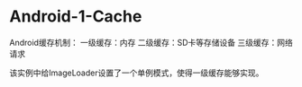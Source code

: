 # Android-1-Cache
Android缓存机制：
一级缓存：内存
二级缓存：SD卡等存储设备
三级缓存：网络请求

该实例中给ImageLoader设置了一个单例模式，使得一级缓存能够实现。
